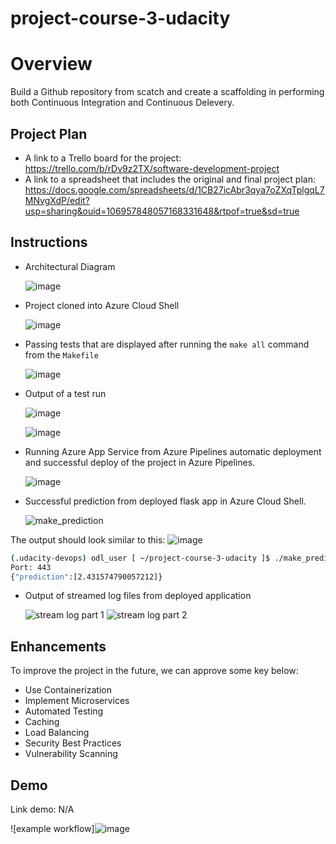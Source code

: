 # project-course-3-udacity
# Overview

Build a Github repository from scatch and create a scaffolding in performing both Continuous Integration and Continuous Delevery.

## Project Plan

* A link to a Trello board for the project: https://trello.com/b/rDv9z2TX/software-development-project
* A link to a spreadsheet that includes the original and final project plan: https://docs.google.com/spreadsheets/d/1CB27icAbr3qya7oZXqTplgqL7MNvgXdP/edit?usp=sharing&ouid=106957848057168331648&rtpof=true&sd=true

## Instructions

* Architectural Diagram
  
  ![image](https://github.com/user-attachments/assets/ea944301-d8c3-4dcc-9f75-620915093524)

* Project cloned into Azure Cloud Shell
  
  ![image](https://github.com/user-attachments/assets/f96484b0-ea4c-4501-b3e7-1ceac780eb54)

* Passing tests that are displayed after running the `make all` command from the `Makefile`
  
  ![image](https://github.com/user-attachments/assets/7ddf5e72-8b0b-4b0d-8645-c5ef7f317b03)

* Output of a test run

  ![image](https://github.com/user-attachments/assets/e97a3d52-3c01-40a8-99a6-3939b8604016)

  ![image](https://github.com/user-attachments/assets/ef8331cd-90a2-4d09-98c1-26c77e4ec798)

* Running Azure App Service from Azure Pipelines automatic deployment and successful deploy of the project in Azure Pipelines. 
  
  ![image](https://github.com/user-attachments/assets/9466e4fa-fa61-4fbf-8485-3452fa5cb8c7)

* Successful prediction from deployed flask app in Azure Cloud Shell.

  ![make_prediction](https://github.com/user-attachments/assets/2a33a345-a228-4c52-b603-5ad7b290b058)
  
The output should look similar to this:
  ![image](https://github.com/user-attachments/assets/6068e1c8-646b-465f-8c3c-fa5445e062c8)

```bash
(.udacity-devops) odl_user [ ~/project-course-3-udacity ]$ ./make_predict_azure_app.sh 
Port: 443
{"prediction":[2.431574790057212]}
```

* Output of streamed log files from deployed application

  ![stream log part 1](https://github.com/user-attachments/assets/ba553bad-0df0-410e-b8e1-7105b24a3573)
  ![stream log part 2](https://github.com/user-attachments/assets/5a1d2db8-7c8a-46e9-8693-e7ff1a0208e2)


## Enhancements

To improve the project in the future, we can approve some key below:
* Use Containerization
* Implement Microservices
* Automated Testing
* Caching
* Load Balancing
* Security Best Practices
* Vulnerability Scanning

## Demo 

Link demo: N/A

![example workflow]![image](https://github.com/user-attachments/assets/feb20538-2443-4b28-ab33-70315b9a6cdd)


